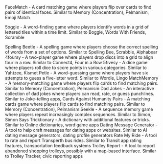 FaceMatch - A card matching game where players flip over cards to find pairs of identical faces.	Similar to Memory (Concentration), Pelmanism, Emoji Match

5oggle - A word-finding game where players identify words in a grid of lettered tiles within a time limit.	Similar to Boggle, Words With Friends, Scramble

Spelling Beetle - A spelling game where players choose the correct spelling of words from a set of options.	Similar to Spelling Bee, Scrabble, Alphabear
4foursy - A two-player game where players drop discs into a grid to align four in a row.	Similar to Connect4, Four in a Row
5fivesy - A dice game where players roll dice to score points in various categories.	Similar to Yahtzee, Kismet
Petle - A word-guessing game where players have six attempts to guess a five-letter word.	Similar to Wordle, Lingo
MatchMemory - A memory-matching game where players flip cards to find matching pairs.	Similar to Memory (Concentration), Pelmanism
Dad Jokes - An interactive collection of dad jokes where players can read, rate, or guess punchlines.	Similar to Joke-telling apps, Cards Against Humanity
Pairs - A matching cards game where players flip cards to find matching pairs.	Similar to Memory (Concentration), Pelmanism
Seekle - A sequence memory game where players repeat increasingly complex sequences.	Similar to Simon, Simon Says
Tricktionary - A dictionary with additional features or tricks.	Similar to Online dictionaries, word game apps
Dating Message Generator - A tool to help craft messages for dating apps or websites.	Similar to AI dating message generators, dating profile generators
Rate My Ride - A tool to rate and report Transperth bus rides.	Similar to Transit app rating features, transportation feedback systems
Trolley Report - A tool to report abandoned shopping trolleys, possibly with a map-based interface.	Similar to Trolley Tracker, civic reporting apps
